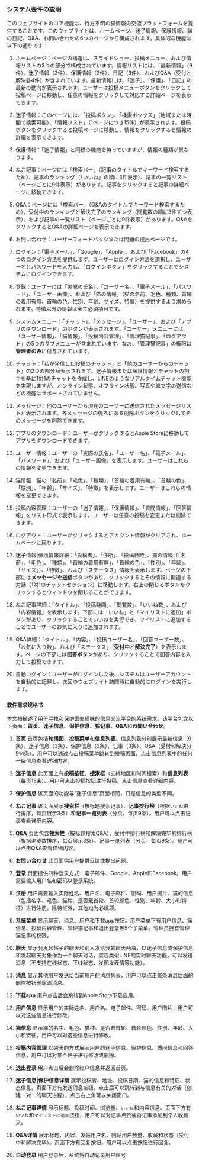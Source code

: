 ### システム要件の説明
このウェブサイトのコア機能は、行方不明の猫情報の交流プラットフォームを提供することです。このウェブサイトは、ホームページ、迷子情報、保護情報、猫の日記、Q&A、お問い合わせの6つのページから構成されます。具体的な機能は以下の通りです：

1. ホームページ：ページの構造は、スライドショー、投稿メニュー、および情報リストの3つの部分で構成されています。情報リストには、「最新情報」（9件）、迷子情報（3件）、保護情報（3件）、日記（3件）、およびQ&A（受付と解決各4件）が含まれています。最新情報には、「迷子」、「保護」、「日記」の最新の動向が表示されます。ユーザーは投稿メニューボタンをクリックして投稿ページに移動し、任意の情報をクリックして対応する詳細ページを表示できます。

2. 迷子情報：このページには、「投稿ボタン」、「検索ボックス」（地域または時間で検索可能）、「情報リスト」（1ページにつき15件）が表示されます。投稿ボタンをクリックすると投稿ページに移動し、情報をクリックすると情報の詳細を表示できます。

3. 保護情報：「迷子情報」と同様の機能を持っていますが、情報の種類が異なります。

4. ねこ記事：ページには「検索バー」（記事のタイトルでキーワード検索するため）、記事のランキング（「いいね」の順に3件表示）、記事の一覧リスト（ページごとに9件表示）があります。記事をクリックすると記事の詳細ページに移動できます。

5. Q&A：ページには「検索バー」（Q&Aのタイトルでキーワード検索するため）、受付中のランキングと解決完了のランキング（閲覧数の順に3件ずつ表示）、および記事の一覧リスト（ページごとに9件表示）があります。Q&AをクリックするとQ&Aの詳細ページを表示できます。

6. お問い合わせ：ユーザーフィードバックまたは問題の提出ページです。

7. ログイン：「電子メール」、「Google」、「Apple」、および「Facebook」の4つのログイン方法を提供します。ユーザーはログイン方法を選択し、ユーザー名とパスワードを入力し、「ログインボタン」をクリックすることでシステムにログインできます。

8. 登録：ユーザーには「実際の氏名」、「ユーザー名」、「電子メール」、「パスワード」、「ユーザー画像」、および「猫の情報」（猫の名前、毛色、種類、首輪の着用有無、首輪の色、性別、年齢、サイズ、特徴）を提供するよう求められます。特徴以外の情報は全て必須項目です。

9. システムメニュー：「チャット」、「メッセージ」、「ユーザー」、および「アプリのダウンロード」のボタンが表示されます。「ユーザー」メニューには「ユーザー情報」、「猫情報」、「投稿内容管理」、「管理猫記事」、「ログアウト」の5つのサブメニューが含まれています。なお、「管理猫記事」の権限は**管理者のみ**に付与されています。

10. チャット：「私が発信した投稿のチャット」と「他のユーザーからのチャット」の2つの部分が表示されます。迷子情報または保護情報とチャットの相手を基に1対1のチャットを作成し、LINEのようなリアルタイムチャット機能を実現しますが、オンライン状態、オフライン状態、写真や絵文字の送信などの機能はサポートされていません。

11. メッセージ：他のユーザーから現在のユーザーに送信されたメッセージリストが表示されます。各メッセージの後ろにある削除ボタンをクリックしてそのメッセージを削除できます。

12. アプリのダウンロード：ユーザーがクリックするとApple Storeに移動してアプリをダウンロードできます。

13. ユーザー情報：ユーザーの「実際の氏名」、「ユーザー名」、「電子メール」、「パスワード」、および「ユーザー画像」を表示します。ユーザーはこれらの情報を変更できます。

14. 猫情報：猫の「名前」、「毛色」、「種類」、「首輪の着用有無」、「首輪の色」、「性別」、「年齢」、「サイズ」、「特徴」を表示します。ユーザーはこれらの情報を変更できます。

15. 投稿内容管理：ユーザーの「迷子情報」、「保護情報」、「質問情報」、「回答情報」をリスト形式で表示します。ユーザーは任意の投稿を変更または削除できます。

16. ログアウト：ユーザーがクリックするとアカウント情報がクリアされ、ホームページに戻ります。

17. 迷子情報|保護情報詳細：「投稿者」、「住所」、「投稿日時」、猫の情報（「名前」、「毛色」、「種類」、「首輪の着用有無」、「首輪の色」、「性別」、「年齢」、「サイズ」）、「特徴」、および「ステータス」情報を表示します。ページの下部には**メッセージを送信**ボタンがあり、クリックするとその情報に関連する対話（1対1のチャットセッション）に移動します。右上の閉じるボタンをクリックするとウィンドウを閉じることができます。

18. ねこ記事詳細：「タイトル」、「投稿時間」、「閲覧数」、「いいね数」、および「内容情報」を表示します。下部には「いいね」と「マイリストに追加」ボタンがあり、クリックすることでいいねを実行でき、マイリストに追加することでユーザーのお気に入りに追加されます。

19. Q&A詳細：「タイトル」、「内容」、「投稿ユーザー名」、「回答ユーザー数」、「お気に入り数」、および「ステータス」（**受付中**と**解決完了**）を表示します。ページの下部には**回答ボタン**があり、クリックすることで回答内容を入力して投稿できます。

20. 自動ログイン：ユーザーがログインした後、システムはユーザーアカウントを自動的に記録し、次回のウェブサイト訪問時に自動的にログインを実行します。



### `软件需求规格书`
本文档描述了用于寻找和保护丢失猫咪的信息交流平台的系统需求。该平台包含以下页面：**首页**、**迷子信息**、**保护信息**、**猫记事**、**Q&A**和**お問い合わせ**。

1. **首页**
   首页包括**轮播图**、**投稿菜单**和**信息列表**。信息列表分别展示最新信息（9条）、迷子信息（3条）、保护信息（3条）、记事（3条）、Q&A（受付和解决分别4条）。用户可以通过点击投稿菜单跳转到投稿页面，点击信息列表中的任何一条信息查看详细内容。

2. **迷子信息**
   此页面上有**投稿按钮**、**搜索框**（支持地区和时间搜索）和**信息列表**（每页15条）。用户可点击投稿按钮进行投稿，点击信息查看详细内容。

3. **保护信息**
   该页面的功能与“迷子信息”页面相同，只是信息的类型不同。

4. **ねこ记事**
   该页面展示**搜索栏**（按标题搜索记事）、**记事排行榜**（根据`いいね`进行排序，每页展示3条）和**记事一览列表**（分页，每页9条）。用户可以点击记事查看详细内容。

5. **Q&A**
   页面包含**搜索栏**（按标题搜索Q&A）、受付中排行榜和解决完毕的排行榜（根据浏览数排序，每页展示3条）、记事一览列表（分页，每页9条）。用户可以点击Q&A查看详细内容。

6. **お問い合わせ**
   此页面供用户提供反馈或提出问题。

7. **登录**
   页面提供四种登录方式：电子邮件、Google、Apple和Facebook。用户需要输入用户名和密码以登录系统。

8. **注册**
   用户需要输入实际姓名、用户名、电子邮件、密码、用户图片、猫的信息（包括名字、毛色、猫种、是否戴首轮、首轮颜色、性别、年龄、大小和特征）进行注册。除特征外，其他均为必填项。

9. **系统菜单**
   显示聊天、消息、用户和下载app按钮。用户菜单下有用户信息、猫信息、投稿内容管理、管理猫记事和退出登录等5个子菜单。管理员拥有管理猫记事的权限。

10. **聊天**
    显示我发起帖子的聊天和别人发给我的聊天两块，以迷子信息或保护信息和发起聊天对象作为一个聊天对话，实现类似LINE的实时聊天功能，可以发送消息（不支持在线状态、下线状态、发图发表情等功能）。

11. **消息**
    显示其他用户发送给当前用户的消息列表，用户可以点击每条消息后面的删除按钮删除该消息。

12. **下载app**
    用户点击后会跳转到Apple Store下载应用。

13. **用户信息**
    显示用户的实际姓名、用户名、电子邮件、密码、用户图片，用户可以对这些信息进行修改。

14. **猫信息**
    显示猫的名字、毛色、猫种、是否戴首轮、首轮颜色、性别、年龄、大小和特征，用户可以对这些信息进行修改。

15. **投稿内容管理**
    以列表的方式展示用户的迷子信息、保护信息、质问信息和回答信息，用户可以对某个帖子进行修改或删除。

16. **退出登录**
    用户点击后会删除账户信息并返回首页。

17. **迷子信息|保护信息详情**
    展示投稿者、地址、投稿日期、猫的信息和特征、状态信息。页面下方有发送消息按钮，点击后可以跳转到与信息有关的对话（创建一对一的聊天进程），点击右上角可以关闭窗口。

18. **ねこ记事详情**
    展示标题、投稿时间、浏览量、`いいね`和内容信息。页面下方有`いいね`和`マイリストに追加`按钮，用户可以对记事点赞或将记事添加到个人收藏夹。

19. **Q&A详情**
    展示标题、内容、发帖用户名、回帖用户数量、收藏和状态（受付中和解决完毕）。页面下方有回复按钮，用户可以点击按钮进行回复。

20. **自动登录**
    用户登录后，系统将自动记录用户账号